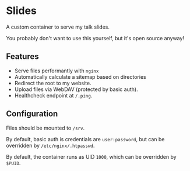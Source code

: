 # Slides

A custom container to serve my talk slides.

You probably don't want to use this yourself, but it's open source anyway!

## Features

- Serve files performantly with `nginx`
- Automatically calculate a sitemap based on directories
- Redirect the root to my website.
- Upload files via WebDAV (protected by basic auth).
- Healthcheck endpoint at `/.ping`.

## Configuration

Files should be mounted to `/srv`.

By default, basic auth is credentials are `user:password`, but can be overridden by `/etc/nginx/.htpasswd`.

By default, the container runs as UID `1000`, which can be overridden by `$PUID`.
